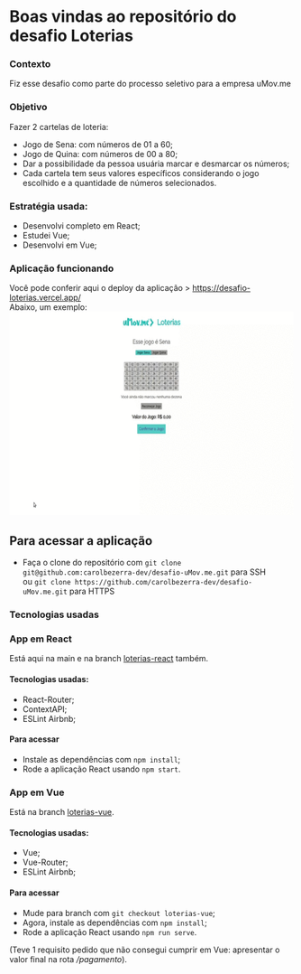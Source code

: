 # Boas vindas ao repositório do desafio Loterias

### Contexto  
Fiz esse desafio como parte do processo seletivo para a empresa uMov.me  

### Objetivo  
Fazer 2 cartelas de loteria:
- Jogo de Sena: com números de 01 a 60;  
- Jogo de Quina: com números de 00 a 80;
- Dar a possibilidade da pessoa usuária marcar e desmarcar os números;
- Cada cartela tem seus valores específicos considerando o jogo escolhido e a quantidade de números selecionados.

### Estratégia usada:
- Desenvolvi completo em React;
- Estudei Vue;
- Desenvolvi em Vue;

### Aplicação funcionando
Você pode conferir aqui o deploy da aplicação > https://desafio-loterias.vercel.app/  
Abaixo, um exemplo:  
![](https://github.com/carolbezerra-dev/desafio-uMov.me/blob/loterias-react/loterias.gif)

## Para acessar a aplicação
- Faça o clone do repositório com `git clone git@github.com:carolbezerra-dev/desafio-uMov.me.git` para SSH  
ou `git clone https://github.com/carolbezerra-dev/desafio-uMov.me.git` para HTTPS  
### Tecnologias usadas
### App em React
Está aqui na main e na branch [loterias-react](https://github.com/carolbezerra-dev/desafio-uMov.me/tree/loterias-react) também.
#### Tecnologias usadas:
* React-Router;
* ContextAPI;
* ESLint Airbnb;
#### Para acessar
- Instale as dependências com `npm install`;  
- Rode a aplicação React usando `npm start`.
### App em Vue
Está na branch [loterias-vue](https://github.com/carolbezerra-dev/desafio-uMov.me/tree/loterias-vue).
#### Tecnologias usadas:
- Vue;
- Vue-Router;
- ESLint Airbnb;
#### Para acessar
- Mude para branch com `git checkout loterias-vue`;  
- Agora, instale as dependências com `npm install`;
- Rode a aplicação React usando `npm run serve`.  

(Teve 1 requisito pedido que não consegui cumprir em Vue: apresentar o valor final na rota */pagamento*).
